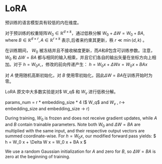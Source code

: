 # LoRA

预训练的语言模型具有较低的内在维度。

对于预训练的权重矩阵$W_0\in \mathbb{R}^{d\times k}$，通过低秩分解 $W_0+\Delta W=W_0+BA$, where $B\in \mathbb{R}^{d\times r}, A\in \mathbb{R}^{r\times k}$ 表示,后者来约束其更新，秩 $r \ll \min(d,k)$ 。

在训练期间， $W_0$ 被冻结并且不接收梯度更新，而$A$和$B$包含可训练参数。注意，$W_0$ 和 $\Delta W=BA$  都与相同的输入相乘，并且它们各自的输出矢量在坐标方向上相加。对于 $h = W_0x$,，修改的前向传递产生： 
$h = W_0 x + \Delta W x = W_0 x + BA x$

对 $A$ 使用随机高斯初始化，对 $B$ 使用零初始化，因此$\Delta W=BA$在训练开始时为零。

LoRA 原文中大多数实验是对$ W_q$ 和 $W_v$ 进行低秩分解。

params_num = r * embedding_size * 4
($ W_q$ and  $W_v$ , r-> embedding_size and embedding_size -> r)

During training, $W_0$ is frozen and does not receive gradient updates, while $A$ and $B$ contain trainable parameters.
Note both $W_0$ and $\Delta W=BA$ are multiplied with the same input, and their respective output vectors are summed coordinate-wise.
For $h = W_0x$, our modified forward pass yields:
$
h = W_0 x + \Delta W x = W_0 x + BA x
$

We use a random Gaussian initialization for $A$ and zero for $B$, so $\Delta W=BA$ is zero at the beginning of training.